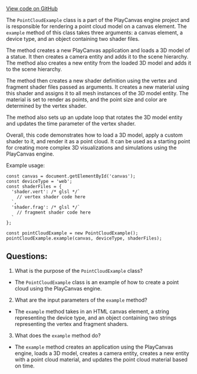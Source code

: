 [View code on GitHub](https://github.com/playcanvas/engine/examples/src/examples/graphics/point-cloud.tsx)

The `PointCloudExample` class is a part of the PlayCanvas engine project and is responsible for rendering a point cloud model on a canvas element. The `example` method of this class takes three arguments: a canvas element, a device type, and an object containing two shader files. 

The method creates a new PlayCanvas application and loads a 3D model of a statue. It then creates a camera entity and adds it to the scene hierarchy. The method also creates a new entity from the loaded 3D model and adds it to the scene hierarchy. 

The method then creates a new shader definition using the vertex and fragment shader files passed as arguments. It creates a new material using this shader and assigns it to all mesh instances of the 3D model entity. The material is set to render as points, and the point size and color are determined by the vertex shader. 

The method also sets up an update loop that rotates the 3D model entity and updates the time parameter of the vertex shader. 

Overall, this code demonstrates how to load a 3D model, apply a custom shader to it, and render it as a point cloud. It can be used as a starting point for creating more complex 3D visualizations and simulations using the PlayCanvas engine. 

Example usage:

```
const canvas = document.getElementById('canvas');
const deviceType = 'web';
const shaderFiles = {
  'shader.vert': /* glsl */`
    // vertex shader code here
  `,
  'shader.frag': /* glsl */`
    // fragment shader code here
  `
};

const pointCloudExample = new PointCloudExample();
pointCloudExample.example(canvas, deviceType, shaderFiles);
```
## Questions: 
 1. What is the purpose of the `PointCloudExample` class?
- The `PointCloudExample` class is an example of how to create a point cloud using the PlayCanvas engine.

2. What are the input parameters of the `example` method?
- The `example` method takes in an HTML canvas element, a string representing the device type, and an object containing two strings representing the vertex and fragment shaders.

3. What does the `example` method do?
- The `example` method creates an application using the PlayCanvas engine, loads a 3D model, creates a camera entity, creates a new entity with a point cloud material, and updates the point cloud material based on time.